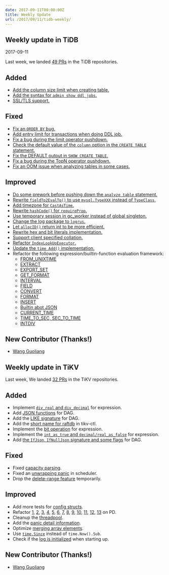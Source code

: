 ```yaml
---
date: 2017-09-11T00:00:00Z
title: Weekly Update
url: /2017/09/11/tidb-weekly/
---
```


## Weekly update in TiDB
2017-09-11

Last week, we landed [49 PRs](https://github.com/pingcap/tidb/pulls?utf8=%E2%9C%93&q=is%3Apr%20is%3Amerged%20merged%3A2017-09-04..2017-09-10%20) in the TiDB repositories.

## Added
* [Add the column size limit when creating table.](https://github.com/pingcap/tidb/pull/4464)
* [Add the syntax for `admin show ddl jobs`.](https://github.com/pingcap/tidb/pull/4316)
* [SSL/TLS support.](https://github.com/pingcap/tidb/pull/3716)

## Fixed
* [Fix an `ORDER BY` bug.](https://github.com/pingcap/tidb/pull/4470)
* [Add entry limit for transactions when doing DDL job.](https://github.com/pingcap/tidb/pull/4458)
* [Fix a bug during the limit operator pushdown.](https://github.com/pingcap/tidb/pull/4449)
* [Check the default value of the `column` option in the `CREATE TABLE` statement.](https://github.com/pingcap/tidb/pull/4430)
* [Fix the DEFAULT output in `SHOW CREATE TABLE`.](https://github.com/pingcap/tidb/pull/4427)
* [Fix a bug during the TopN operator pushdown.](https://github.com/pingcap/tidb/pull/4420)
* [Fix an OOM issue when analyzing tables in some cases.](https://github.com/pingcap/tidb/pull/4399)


## Improved
* [Do some prework before pushing down the `analyze table` statement.](https://github.com/pingcap/tidb/pull/4471)
* [Rewrite `fieldTp2EvalTp()` to use `mysql.TypeXXX` instead of `TypeClass`.](https://github.com/pingcap/tidb/pull/4467/files)
* [Add timezone for `CastAsTime`.](https://github.com/pingcap/tidb/pull/4465)
* [Rewrite `hashCode()` for `requireProp`.](https://github.com/pingcap/tidb/pull/4460)
* [Use temporary session in gc_worker instead of global singleton.](https://github.com/pingcap/tidb/pull/4453)
* [Change the log package to `logrus`.](https://github.com/pingcap/tidb/pull/4452)
* [Let `allocID()` return int to be more efficient.](https://github.com/pingcap/tidb/pull/4441)
* [Rewrite hex and bit literals implementation.](https://github.com/pingcap/tidb/pull/4415)
* [Support client specified collation.](https://github.com/pingcap/tidb/pull/4409)
* [Refactor `IndexLookUpExecutor`.](https://github.com/pingcap/tidb/pull/4305)
* [Update the `time Add()` implementation.](https://github.com/pingcap/tidb/pull/4267)
* Refactor the following expression/builtin-function evaluation framework:
    - [FROM_UNIXTIME](https://github.com/pingcap/tidb/pull/4454)
    - [EXTRACT](https://github.com/pingcap/tidb/pull/4456)
    - [EXPORT_SET](https://github.com/pingcap/tidb/pull/4434)
    - [GET_FORMAT](https://github.com/pingcap/tidb/pull/4422)
    - [INTERVAL](https://github.com/pingcap/tidb/pull/4421)
    - [FIELD](https://github.com/pingcap/tidb/pull/4419)
    - [CONVERT](https://github.com/pingcap/tidb/pull/4417)
    - [FORMAT](https://github.com/pingcap/tidb/pull/4416)
    - [INSERT](https://github.com/pingcap/tidb/pull/4414)
    - [Builtin abot JSON](https://github.com/pingcap/tidb/pull/4367)
    - [CURRENT_TIME](https://github.com/pingcap/tidb/pull/4360)
    - [TIME_TO_SEC, SEC_TO_TIME](https://github.com/pingcap/tidb/pull/4342)
    - [INTDIV](https://github.com/pingcap/tidb/pull/4213)

## New Contributor (Thanks!)
* [Wang Guoliang](https://github.com/wgliang)

## Weekly update in TiKV

Last week, We landed [32 PRs](https://github.com/search?utf8=%E2%9C%93&q=repo%3Apingcap%2Ftikv+repo%3Apingcap%2Fpd+is%3Apr+is%3Amerged+merged%3A2017-09-04..2017-09-10&type=Issues) in the TiKV repositories.

## Added

* Implement [`div_real` and `div_decimal`](https://github.com/pingcap/tikv/pull/2243) for expression.
* Add [JSON functions](https://github.com/pingcap/tikv/pull/2246) for DAG.
* Add the [LIKE signature](https://github.com/pingcap/tikv/pull/2247) for DAG.
* Add the [short name for raftdb](https://github.com/pingcap/tikv/pull/2249) in tikv-ctl.
* Implement the [bit operation](https://github.com/pingcap/tikv/pull/2252) for expression.
* Implement the [`int_as_true` and `decimal/real_as_false`](https://github.com/pingcap/tikv/pull/2255) for expression.
* Add [the `IfJson`, `IfNullJson` signature and some flags](https://github.com/pingcap/tikv/pull/2264) for DAG.

## Fixed

* Fixed [capacity parsing](https://github.com/pingcap/tikv/pull/2251).
* Fixed an [unwrapping panic](https://github.com/pingcap/tikv/pull/2253) in scheduler.
* Drop the [delete-range feature](https://github.com/pingcap/tikv/pull/2258) temporarily.

## Improved

* Add more tests for [config structs](https://github.com/pingcap/tikv/pull/2230).
* Refactor [1](https://github.com/pingcap/pd/pull/719), [2](https://github.com/pingcap/pd/pull/720), [3](https://github.com/pingcap/pd/pull/722), [4](https://github.com/pingcap/pd/pull/724), [5](https://github.com/pingcap/pd/pull/725), [6](https://github.com/pingcap/pd/pull/727), [7](https://github.com/pingcap/pd/pull/728), [8](https://github.com/pingcap/pd/pull/729), [9](https://github.com/pingcap/pd/pull/730), [10](https://github.com/pingcap/pd/pull/731), [11](https://github.com/pingcap/pd/pull/733), [12](https://github.com/pingcap/pd/pull/737), [13](https://github.com/pingcap/pd/pull/740) on PD.
* Cleanup the [threadpool](https://github.com/pingcap/tikv/pull/2250).
* Add the [panic detail information](https://github.com/pingcap/tikv/pull/2259).
* Optimize [merging array elements](https://github.com/pingcap/pd/pull/735).
* Use [`time.Since`](https://github.com/pingcap/pd/pull/736) instead of `time.Now().Sub`.
* Check if the [log is initialized](https://github.com/pingcap/tikv/pull/2263) when starting up.

## New Contributor (Thanks!)
* [Wang Guoliang](https://github.com/wgliang)
